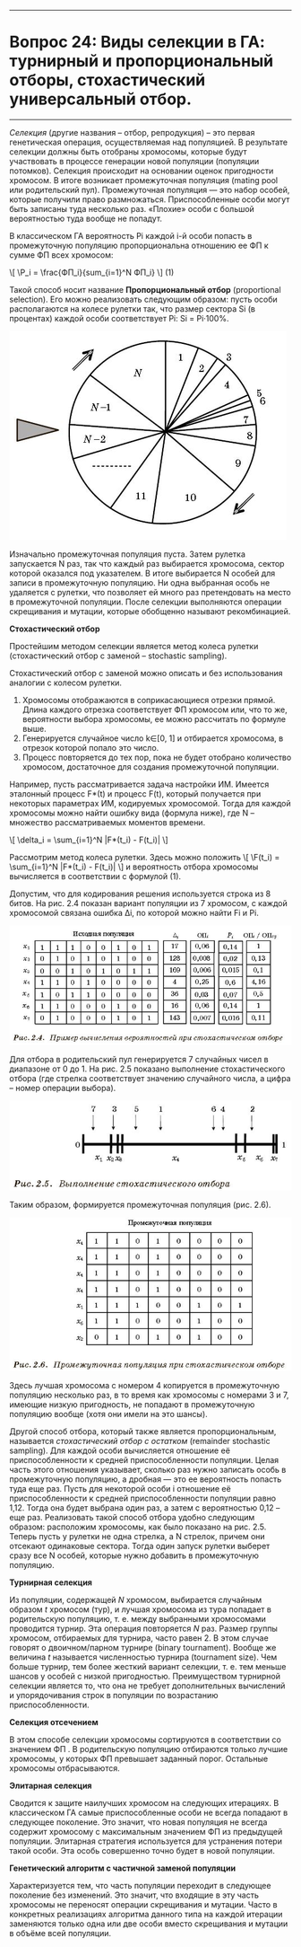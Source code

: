 ___
# Вопрос 24: Виды селекции в ГА: турнирный и пропорциональный отборы, стохастический универсальный отбор.
___

*Селекция* (другие названия – отбор, репродукция) – это первая генетическая операция, осуществляемая над популяцией. В результате селекции должны быть отобраны хромосомы, которые будут участвовать в процессе генерации новой популяции (популяции потомков). Селекция происходит на основании оценок пригодности хромосом. В итоге возникает промежуточная популяция (mating pool или родительский пул). Промежуточная популяция — это набор особей, которые получили право размножаться. Приспособленные особи могут быть записаны туда несколько раз. «Плохие» особи с большой вероятностью туда вообще не попадут.

В классическом ГА вероятность Pi каждой i-й особи попасть в промежуточную популяцию пропорциональна отношению ее ФП к сумме ФП всех хромосом:

\\[ \P_i = \frac{ФП_i}{sum_{i=1}^N ФП_i} \\] (1)

Такой способ носит название **Пропорциональный отбор** (proportional selection). Его можно реализовать следующим образом: пусть особи располагаются на колесе рулетки так, что размер сектора Si (в процентах) каждой особи соответствует Pi: Si = Pi·100%.

![Колесо рудетки](../resources/imgs/t24_1.JPG)

Изначально промежуточная популяция пуста. Затем рулетка запускается N раз, так что каждый раз выбирается хромосома, сектор которой оказался под указателем. В итоге выбирается N особей для записи в промежуточную популяцию. Ни одна выбранная особь не удаляется с рулетки, что позволяет ей много раз претендовать на место в промежуточной популяции. После селекции выполняются операции скрещивания и мутации, которые обобщенно называют рекомбинацией.

**Стохастический отбор**

Простейшим методом селекции является метод колеса рулетки (стохастический отбор с заменой – stochastic sampling).

Стохастический отбор с заменой можно описать и без использования аналогии с колесом рулетки.

1. Хромосомы отображаются в соприкасающиеся отрезки прямой. Длина каждого отрезка соответствует ФП хромосом или, что то же, вероятности выбора хромосомы, ее можно рассчитать по формуле выше.
2. Генерируется случайное число k∈[0, 1] и отбирается хромосома, в отрезок которой попало это число.
3. Процесс повторяется до тех пор, пока не будет отобрано количество хромосом, достаточное для создания промежуточной популяции.

Например, пусть рассматривается задача настройки ИМ. Имеется эталонный процесс F*(t) и процесс F(t), который получается при некоторых параметрах ИМ, кодируемых хромосомой. Тогда для каждой хромосомы можно найти ошибку вида (формула ниже), где N – множество рассматриваемых моментов времени.

\\[ \delta_i = \sum_{i=1}^N |F*(t_i) - F(t_i)| \\]

Рассмотрим метод колеса рулетки. Здесь можно положить  \\[ \F(t_i) = \sum_{i=1}^N |F*(t_i) - F(t_i)| \\]  и вероятность отбора хромосомы вычисляется в соответствии с формулой (1).

Допустим, что для кодирования решения используется строка из 8 битов. На рис. 2.4 показан вариант популяции из 7 хромосом, с каждой хромосомой связана ошибка Δi, по которой можно найти Fi и Pi.

![Вычисление вероятности при стохастическом отборе](../resources/imgs/t24_2.JPG)

Для отбора в родительский пул генерируется 7 случайных чисел в диапазоне от 0 до 1. На рис. 2.5 показано выполнение стохастического отбора (где стрелка соответствует значению случайного числа, а цифра – номер операции выбора).

![Выполнение стохастического отбора](../resources/imgs/t24_3.JPG)

Таким образом, формируется промежуточная популяция (рис. 2.6).

![Промежуточная популяция при стохастическом отборе](../resources/imgs/t24_4.JPG)

Здесь лучшая хромосома с номером 4 копируется в промежуточную популяцию несколько раз, в то время как хромосомы с номерами 3 и 7, имеющие низкую пригодность, не попадают в промежуточную популяцию вообще (хотя они имели на это шансы).

Другой способ отбора, который также является пропорциональным, называется *стохастический отбор с остатком* (remainder stochastic sampling). Для каждой особи вычисляется отношение её приспособленности к средней приспособленности популяции. Целая часть этого отношения указывает, сколько раз нужно записать особь в промежуточную популяцию, а дробная — это ее вероятность попасть туда еще раз. Пусть для некоторой особи i отношение её приспособленности к средней приспособленности популяции равно 1,12. Тогда она будет выбрана один раз, а затем с вероятностью 0,12 – еще раз. Реализовать такой способ отбора удобно следующим образом: расположим хромосомы, как было показано на рис. 2.5. Теперь пусть у рулетки не одна стрелка, а N стрелок, причем они отсекают одинаковые сектора. Тогда один запуск рулетки выберет сразу все N особей, которые нужно добавить в промежуточную популяцию.

**Турнирная селекция**

Из популяции, содержащей *N* хромосом, выбирается случайным образом *t* хромосом (тур), и лучшая хромосома из тура попадает в родительскую популяцию, т. е. между выбранными хромосомами проводится турнир. Эта операция повторяется *N* раз.
Размер группы хромосом, отбираемых для турнира, часто равен 2. В этом случае говорят о двоичном/парном турнире (binary tournament). Вообще же величина *t* называется численностью турнира (tournament size). Чем больше турнир, тем более жесткий вариант селекции, т. е. тем меньше шансов у особей с низкой пригодностью.
Преимуществом турнирной селекции является то, что она не требует дополнительных вычислений и упорядочивания строк в популяции по возрастанию приспособленности.

**Селекция отсечением**

В этом способе селекции хромосомы сортируются в соответствии со значением ФП . В родительскую популяцию отбираются только лучшие хромосомы, у которых ФП превышает заданный порог. Остальные хромосомы отбрасываются.

**Элитарная селекция**

Сводится к защите наилучших хромосом на следующих итерациях. В классическом ГА самые приспособленные особи не всегда попадают в следующее поколение. Это значит, что новая популяция не всегда содержит хромосому с максимальным значением ФП из предыдущей популяции. Элитарная стратегия используется для устранения потери такой особи. Эта особь совершенно точно будет в новой популяции.

**Генетический алгоритм с частичной заменой популяции**

Характеризуется тем, что часть популяции переходит в следующее поколение без изменений. Это значит, что входящие в эту часть хромосомы не переносят операции скрещивания и мутации. Часто в конкретных реализациях алгоритма данного типа на каждой итерации заменяются только одна или две особи вместо скрещивания и мутации в объёме всей популяции.
